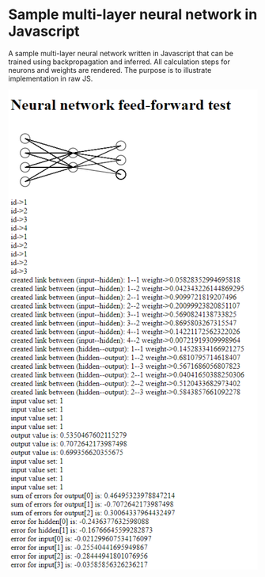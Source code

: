 # Sample multi-layer neural network in Javascript
A sample multi-layer neural network written in Javascript that can be trained using backpropagation and inferred. All calculation steps for neurons and weights are rendered. The purpose is to illustrate implementation in raw JS.

![Sample output, training and feed-forward neural network in Javascript](Screenshot.png)
